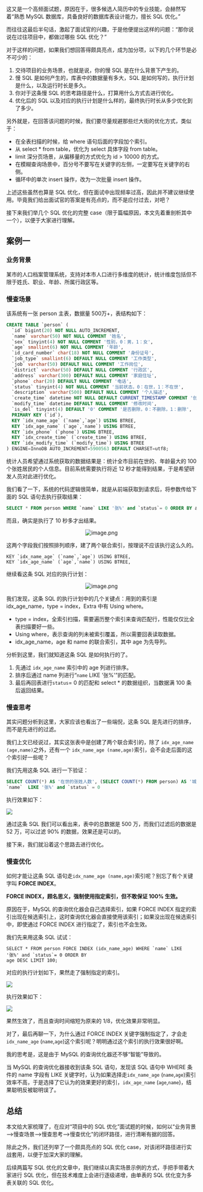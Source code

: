 这又是一个高频面试题，原因在于，很多候选人简历中的专业技能，会赫然写着“熟悉 MySQL 数据库，具备良好的数据库表设计能力，擅长 SQL 优化。”

而往往这最后半句话，激起了面试官的兴趣，于是他便提出这样的问题：“那你说说在过往项目中，都做过哪些 SQL 优化？”

对于这样的问题，如果我们想回答得颇具亮点，成为加分项，以下的几个环节是必不可少的：

1. 交待项目的业务场景，也就是说，你的慢 SQL 是在什么背景下产生的。
2. 慢 SQL 是如何产生的，库表中的数据量有多大，SQL 是如何写的，执行计划是什么，以及运行时长是多久。
3. 你对于这条慢 SQL 的思考路径是什么，打算用什么方式去进行优化。
4. 优化后的 SQL 以及对应的执行计划是什么样的，最终执行时长从多少优化到了多少。

另外就是，在回答该问题的时候，我们要尽量规避那些烂大街的优化方式，类似于：

- 在全表扫描的时候，给 where 语句后面的字段加个索引。
- 从 select * from table，优化为 select 具体字段 from table。
- limit 深分页场景，从偏移量的方式优化为 id > 10000 的方式。
- 在模糊查询场景中，百分号不要写在关键字的左侧，一定要写在关键字的右侧。
- 循环中的单次 insert 操作，改为一次批量 insert 操作。

上述这些虽然也算是 SQL 优化，但在面试中出现频率过高，因此并不建议继续使用。毕竟我们给出面试官的答案是有亮点的，而不是应付过去，对吧？

接下来我们举几个 SQL 优化的完整 case（限于篇幅原因，本文先着重剖析其中一个），以便于大家进行理解。




## 案例一

### 业务背景

某市的人口档案管理系统，支持对本市人口进行多维度的统计，统计维度包括但不限于姓氏、职业、年龄、所属行政区等。

### 慢查场景

该系统有一张 person 主表，数据量 500万+，表结构如下：

```SQL
CREATE TABLE `person` (
  `id` bigint(20) NOT NULL AUTO_INCREMENT,
  `name` varchar(50) NOT NULL COMMENT '姓名',
  `sex` tinyint(4) NOT NULL COMMENT '性别，0：男，1：女',
  `age` smallint(6) NOT NULL COMMENT '年龄',
  `id_card_number` char(18) NOT NULL COMMENT '身份证号',
  `job_type` smallint(6) DEFAULT NULL COMMENT '工作类型',
  `job` varchar(50) DEFAULT NULL COMMENT '工作岗位',
  `district` varchar(50) DEFAULT NULL COMMENT '行政区',
  `address` varchar(300) DEFAULT NULL COMMENT '家庭住址',
  `phone` char(20) DEFAULT NULL COMMENT '电话',
  `status` tinyint(4) NOT NULL COMMENT '当前状态，0：在世，1：不在世',
  `description` varchar(500) DEFAULT NULL COMMENT '个人描述',
  `create_time` datetime NOT NULL DEFAULT CURRENT_TIMESTAMP COMMENT '创建时间',
  `modify_time` datetime DEFAULT NULL COMMENT '修改时间',
  `is_del` tinyint(4) DEFAULT '0' COMMENT '是否删除，0：不删除，1：删除',
  PRIMARY KEY (`id`),
  KEY `idx_name_age` (`name`,`age`) USING BTREE,
  KEY `idx_age_name` (`age`,`name`) USING BTREE,
  KEY `idx_phone` (`phone`) USING BTREE,
  KEY `idx_create_time` (`create_time`) USING BTREE,
  KEY `idx_modify_time` (`modify_time`) USING BTREE
) ENGINE=InnoDB AUTO_INCREMENT=5900563 DEFAULT CHARSET=utf8;
```

统计人员希望通过系统获取的数据结果是：统计全市目前在世的、年龄最大的 100 个张姓居民的个人信息。目前系统需要执行将近 12 秒才能得到结果，于是希望研发人员对此进行优化。

我们看了一下，系统的代码逻辑很简单，就是从前端获取到请求后，将参数传给下面的 SQL 语句去执行获取结果：

``` SQL
SELECT * FROM person WHERE `name` LIKE '张%' and `status`= 0 ORDER BY age DESC LIMIT 100;
```

而且，确实是执行了 10 秒多才出结果。

<p align=center><img src="https://p1-juejin.byteimg.com/tos-cn-i-k3u1fbpfcp/b22c0d33f9f248af8faec1d9b9d74ee4~tplv-k3u1fbpfcp-jj-mark:0:0:0:0:q75.image#?w=1046&h=404&s=97610&e=png&b=f5f5f5" alt="image.png"  /></p>


这两个字段我们按照排列顺序，建了两个联合索引，按理说不应该执行这么久的。

```
KEY `idx_name_age` (`name`,`age`) USING BTREE,
KEY `idx_age_name` (`age`,`name`) USING BTREE,
```

继续看这条 SQL 对应的执行计划：

<p align=center><img src="https://p3-juejin.byteimg.com/tos-cn-i-k3u1fbpfcp/183983c7a2244dfc9886bac0a15e124e~tplv-k3u1fbpfcp-jj-mark:0:0:0:0:q75.image#?w=1006&h=249&s=35682&e=png&b=f8f8f8" alt="image.png"  /></p>



我们发现，这条 SQL 的执行计划中的几个关键点：用到的索引是 idx_age_name，type = index，Extra 中有 Using where。

-   type = index，全索引扫描，需要遍历整个索引来查询匹配行，性能仅仅比全表扫描要好一些。
-   Using where，表示查询的列未被索引覆盖，所以需要回表读取数据。
-   idx_age_name，age 和 name 的联合索引，其中 age 为先导列。



分析到这里，我们就知道这条 SQL 是如何执行的了。

1.  先通过 `idx_age_name` 索引中的 age 列进行排序。
1.  排序后通过 name 列进行“`name` LIKE '张%'”的匹配。
1.  最后再回表进行`status`= 0 的匹配和 select * 的数据组织，当数据满 100 条后返回结果。








### 慢查思考

其实问题分析到这里，大家应该也看出了一些端倪，这条 SQL 是先进行的排序，而不是先进行的过滤。

我们上文已经说过，其实这张表中是创建了两个联合索引的，除了 `idx_age_name (age,name)`之外，还有一个 `idx_name_age (name,age)`索引，会不会走后面的这个索引好一些呢？

我们先用这条 SQL 进行一下验证：

```SQL
SELECT COUNT(*) AS '在世的张姓人数', (SELECT COUNT(*) FROM person) AS '城市总人数' FROM person WHERE 
`name`  LIKE '张%' and `status` = 0
```

执行效果如下：

![](https://p3-juejin.byteimg.com/tos-cn-i-k3u1fbpfcp/59475901f9bd4600b30702042450a4d2~tplv-k3u1fbpfcp-jj-mark:0:0:0:0:q75.image#?w=904&h=204&s=23400&e=png&b=f6f6f6)



通过这条 SQL 我们可以看出来，表中的总数据是 500 万，而我们过滤后的数据是 52 万，可以过滤 90% 的数据，效果还是可以的。

接下来，我们就沿着这个思路去进行优化。

### 慢查优化

如何才能让这条 SQL 语句走`idx_name_age (name,age)`索引呢？别忘了有个关键字叫 **FORCE INDEX**。

**FORCE INDEX，顾名思义，强制使用指定索引，但不敢保证 100% 生效。**

原因在于，MySQL 的查询优化器会自己选择索引，如果 FORCE INDEX 指定的索引出现在候选索引上，这时查询优化器会直接使用该索引；如果没出现在候选索引中，即使通过 FORCE INDEX 进行指定了，索引也不会生效。

我们先来用这条 SQL 试试：

```
SELECT * FROM person FORCE INDEX (idx_name_age) WHERE `name` LIKE '张%' and `status`= 0 ORDER BY 
age DESC LIMIT 100;
```

对应的执行计划如下，果然走了强制指定的索引。

![](https://p3-juejin.byteimg.com/tos-cn-i-k3u1fbpfcp/c58d30522f044535b5007640c0bfbb85~tplv-k3u1fbpfcp-jj-mark:0:0:0:0:q75.image#?w=1101&h=289&s=31920&e=png&b=f7f7f7)


执行效果如下：

![](https://p3-juejin.byteimg.com/tos-cn-i-k3u1fbpfcp/853b9f8cec4644e789d6330bf122fb47~tplv-k3u1fbpfcp-jj-mark:0:0:0:0:q75.image#?w=720&h=279&s=91188&e=png&b=f5f5f5)


果然生效了，而且查询时间缩短为原来的 1/8，优化效果非常明显。

对了，最后再聊一下，为什么通过 FORCE INDEX 关键字强制指定了，才会走`idx_name_age` (`name`,`age`)这个索引呢？明明通过这个索引的执行效果很好啊。

我的思考是，这是由于 MySQL 的查询优化器还不够“智能”导致的。

当 MySQL 的查询优化器接收到该条 SQL 语句，发现该 SQL 语句中 WHERE 条件的 name 字段有 LIKE 关键字时，认为如果选择走`idx_name_age` (`name`,`age`)索引效率不高，于是选择了它认为的效果更好的索引，`idx_age_name` (`age`,`name`)，结果聪明反被聪明误了。



## 总结

本文给大家梳理了，在应对“项目中的 SQL 优化”面试题的时候，如何以“业务背景——>慢查场景——>慢查思考——>慢查优化”的闭环路径，进行清晰有据的回答。

除此之外，我们还列举了一个颇具亮点的 SQL 优化 case，对该闭环路径进行实战套用，以便于加深大家的理解。

后续两篇写 SQL 优化的文章中，我们继续以真实场景示例的方式，手把手带着大家进行 SQL 优化，但在技术难度上会进行逐级递增，由单表的 SQL 优化变为多表关联的 SQL 优化。